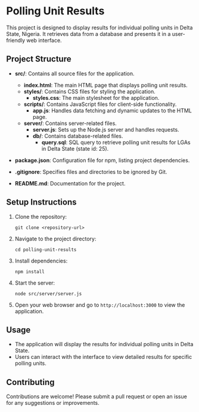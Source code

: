 # Polling Unit Results

This project is designed to display results for individual polling units in Delta State, Nigeria. It retrieves data from a database and presents it in a user-friendly web interface.

## Project Structure

- **src/**: Contains all source files for the application.
  - **index.html**: The main HTML page that displays polling unit results.
  - **styles/**: Contains CSS files for styling the application.
    - **styles.css**: The main stylesheet for the application.
  - **scripts/**: Contains JavaScript files for client-side functionality.
    - **app.js**: Handles data fetching and dynamic updates to the HTML page.
  - **server/**: Contains server-related files.
    - **server.js**: Sets up the Node.js server and handles requests.
    - **db/**: Contains database-related files.
      - **query.sql**: SQL query to retrieve polling unit results for LGAs in Delta State (state id: 25).

- **package.json**: Configuration file for npm, listing project dependencies.
- **.gitignore**: Specifies files and directories to be ignored by Git.
- **README.md**: Documentation for the project.

## Setup Instructions

1. Clone the repository:
   ```
   git clone <repository-url>
   ```

2. Navigate to the project directory:
   ```
   cd polling-unit-results
   ```

3. Install dependencies:
   ```
   npm install
   ```

4. Start the server:
   ```
   node src/server/server.js
   ```

5. Open your web browser and go to `http://localhost:3000` to view the application.

## Usage

- The application will display the results for individual polling units in Delta State.
- Users can interact with the interface to view detailed results for specific polling units.

## Contributing

Contributions are welcome! Please submit a pull request or open an issue for any suggestions or improvements.